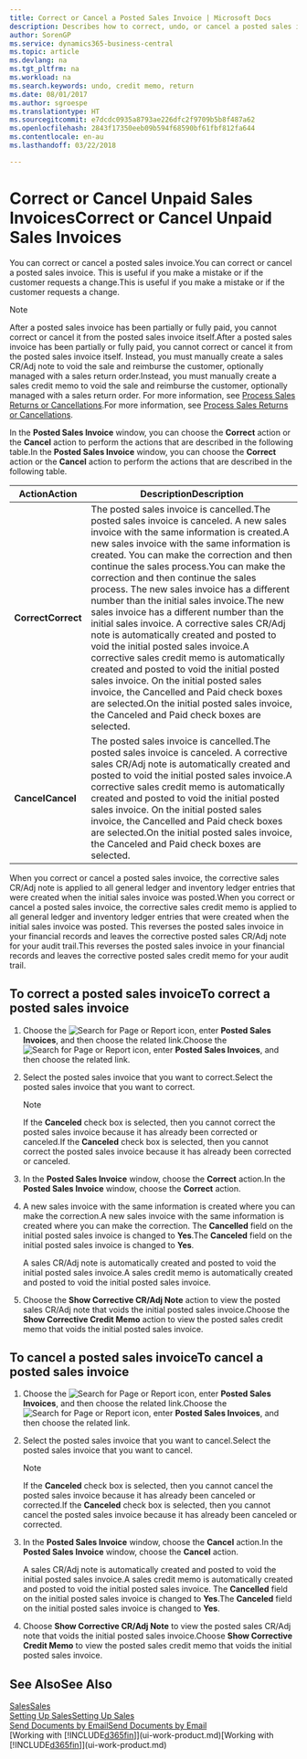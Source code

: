 ```yaml
---
title: Correct or Cancel a Posted Sales Invoice | Microsoft Docs
description: Describes how to correct, undo, or cancel a posted sales invoice and apply a sales CR/Adj Note.
author: SorenGP
ms.service: dynamics365-business-central
ms.topic: article
ms.devlang: na
ms.tgt_pltfrm: na
ms.workload: na
ms.search.keywords: undo, credit memo, return
ms.date: 08/01/2017
ms.author: sgroespe
ms.translationtype: HT
ms.sourcegitcommit: e7dcdc0935a8793ae226dfc2f9709b5b8f487a62
ms.openlocfilehash: 2843f17350eeb09b594f68590bf61fbf812fa644
ms.contentlocale: en-au
ms.lasthandoff: 03/22/2018

---
```

# <a name="correct-or-cancel-unpaid-sales-invoices"></a><span data-ttu-id="49140-103">Correct or Cancel Unpaid Sales Invoices</span><span class="sxs-lookup"><span data-stu-id="49140-103">Correct or Cancel Unpaid Sales Invoices</span></span>
<span data-ttu-id="49140-104">You can correct or cancel a posted sales invoice.</span><span class="sxs-lookup"><span data-stu-id="49140-104">You can correct or cancel a posted sales invoice.</span></span> <span data-ttu-id="49140-105">This is useful if you make a mistake or if the customer requests a change.</span><span class="sxs-lookup"><span data-stu-id="49140-105">This is useful if you make a mistake or if the customer requests a change.</span></span>

> [!NOTE]  
>   <span data-ttu-id="49140-106">After a posted sales invoice has been partially or fully paid, you cannot correct or cancel it from the posted sales invoice itself.</span><span class="sxs-lookup"><span data-stu-id="49140-106">After a posted sales invoice has been partially or fully paid, you cannot correct or cancel it from the posted sales invoice itself.</span></span> <span data-ttu-id="49140-107">Instead, you must manually create a sales CR/Adj note to void the sale and reimburse the customer, optionally managed with a sales return order.</span><span class="sxs-lookup"><span data-stu-id="49140-107">Instead, you must manually create a sales credit memo to void the sale and reimburse the customer, optionally managed with a sales return order.</span></span> <span data-ttu-id="49140-108">For more information, see [Process Sales Returns or Cancellations](sales-how-process-sales-returns-cancellations.md).</span><span class="sxs-lookup"><span data-stu-id="49140-108">For more information, see [Process Sales Returns or Cancellations](sales-how-process-sales-returns-cancellations.md).</span></span>

<span data-ttu-id="49140-109">In the **Posted Sales Invoice** window, you can choose the **Correct** action or the **Cancel** action to perform the actions that are described in the following table.</span><span class="sxs-lookup"><span data-stu-id="49140-109">In the **Posted Sales Invoice** window, you can choose the **Correct** action or the **Cancel** action to perform the actions that are described in the following table.</span></span>

| <span data-ttu-id="49140-110">Action</span><span class="sxs-lookup"><span data-stu-id="49140-110">Action</span></span> | <span data-ttu-id="49140-111">Description</span><span class="sxs-lookup"><span data-stu-id="49140-111">Description</span></span> |
| --- | --- |
| <span data-ttu-id="49140-112">**Correct**</span><span class="sxs-lookup"><span data-stu-id="49140-112">**Correct**</span></span> |<span data-ttu-id="49140-113">The posted sales invoice is cancelled.</span><span class="sxs-lookup"><span data-stu-id="49140-113">The posted sales invoice is canceled.</span></span> <span data-ttu-id="49140-114">A new sales invoice with the same information is created.</span><span class="sxs-lookup"><span data-stu-id="49140-114">A new sales invoice with the same information is created.</span></span> <span data-ttu-id="49140-115">You can make the correction and then continue the sales process.</span><span class="sxs-lookup"><span data-stu-id="49140-115">You can make the correction and then continue the sales process.</span></span> <span data-ttu-id="49140-116">The new sales invoice has a different number than the initial sales invoice.</span><span class="sxs-lookup"><span data-stu-id="49140-116">The new sales invoice has a different number than the initial sales invoice.</span></span> <span data-ttu-id="49140-117">A corrective sales CR/Adj note is automatically created and posted to void the initial posted sales invoice.</span><span class="sxs-lookup"><span data-stu-id="49140-117">A corrective sales credit memo is automatically created and posted to void the initial posted sales invoice.</span></span> <span data-ttu-id="49140-118">On the initial posted sales invoice, the Cancelled and Paid check boxes are selected.</span><span class="sxs-lookup"><span data-stu-id="49140-118">On the initial posted sales invoice, the Canceled and Paid check boxes are selected.</span></span> |
| <span data-ttu-id="49140-119">**Cancel**</span><span class="sxs-lookup"><span data-stu-id="49140-119">**Cancel**</span></span> |<span data-ttu-id="49140-120">The posted sales invoice is cancelled.</span><span class="sxs-lookup"><span data-stu-id="49140-120">The posted sales invoice is canceled.</span></span> <span data-ttu-id="49140-121">A corrective sales CR/Adj note is automatically created and posted to void the initial posted sales invoice.</span><span class="sxs-lookup"><span data-stu-id="49140-121">A corrective sales credit memo is automatically created and posted to void the initial posted sales invoice.</span></span> <span data-ttu-id="49140-122">On the initial posted sales invoice, the Cancelled and Paid check boxes are selected.</span><span class="sxs-lookup"><span data-stu-id="49140-122">On the initial posted sales invoice, the Canceled and Paid check boxes are selected.</span></span> |

<span data-ttu-id="49140-123">When you correct or cancel a posted sales invoice, the corrective sales CR/Adj note is applied to all general ledger and inventory ledger entries that were created when the initial sales invoice was posted.</span><span class="sxs-lookup"><span data-stu-id="49140-123">When you correct or cancel a posted sales invoice, the corrective sales credit memo is applied to all general ledger and inventory ledger entries that were created when the initial sales invoice was posted.</span></span> <span data-ttu-id="49140-124">This reverses the posted sales invoice in your financial records and leaves the corrective posted sales CR/Adj note for your audit trail.</span><span class="sxs-lookup"><span data-stu-id="49140-124">This reverses the posted sales invoice in your financial records and leaves the corrective posted sales credit memo for your audit trail.</span></span>

## <a name="to-correct-a-posted-sales-invoice"></a><span data-ttu-id="49140-125">To correct a posted sales invoice</span><span class="sxs-lookup"><span data-stu-id="49140-125">To correct a posted sales invoice</span></span>
1. <span data-ttu-id="49140-126">Choose the ![Search for Page or Report](media/ui-search/search_small.png "Search for Page or Report icon") icon, enter **Posted Sales Invoices**, and then choose the related link.</span><span class="sxs-lookup"><span data-stu-id="49140-126">Choose the ![Search for Page or Report](media/ui-search/search_small.png "Search for Page or Report icon") icon, enter **Posted Sales Invoices**, and then choose the related link.</span></span>  
2. <span data-ttu-id="49140-127">Select the posted sales invoice that you want to correct.</span><span class="sxs-lookup"><span data-stu-id="49140-127">Select the posted sales invoice that you want to correct.</span></span>

    > [!NOTE]  
    >   <span data-ttu-id="49140-128">If the **Canceled** check box is selected, then you cannot correct the posted sales invoice because it has already been corrected or canceled.</span><span class="sxs-lookup"><span data-stu-id="49140-128">If the **Canceled** check box is selected, then you cannot correct the posted sales invoice because it has already been corrected or canceled.</span></span>
3. <span data-ttu-id="49140-129">In the **Posted Sales Invoice** window, choose the **Correct** action.</span><span class="sxs-lookup"><span data-stu-id="49140-129">In the **Posted Sales Invoice** window, choose the **Correct** action.</span></span>  
4. <span data-ttu-id="49140-130">A new sales invoice with the same information is created where you can make the correction.</span><span class="sxs-lookup"><span data-stu-id="49140-130">A new sales invoice with the same information is created where you can make the correction.</span></span> <span data-ttu-id="49140-131">The **Cancelled** field on the initial posted sales invoice is changed to **Yes**.</span><span class="sxs-lookup"><span data-stu-id="49140-131">The **Canceled** field on the initial posted sales invoice is changed to **Yes**.</span></span>

    <span data-ttu-id="49140-132">A sales CR/Adj note is automatically created and posted to void the initial posted sales invoice.</span><span class="sxs-lookup"><span data-stu-id="49140-132">A sales credit memo is automatically created and posted to void the initial posted sales invoice.</span></span>
5. <span data-ttu-id="49140-133">Choose the **Show Corrective CR/Adj Note** action to view the posted sales CR/Adj note that voids the initial posted sales invoice.</span><span class="sxs-lookup"><span data-stu-id="49140-133">Choose the **Show Corrective Credit Memo** action to view the posted sales credit memo that voids the initial posted sales invoice.</span></span>

## <a name="to-cancel-a-posted-sales-invoice"></a><span data-ttu-id="49140-134">To cancel a posted sales invoice</span><span class="sxs-lookup"><span data-stu-id="49140-134">To cancel a posted sales invoice</span></span>
1. <span data-ttu-id="49140-135">Choose the ![Search for Page or Report](media/ui-search/search_small.png "Search for Page or Report icon") icon, enter **Posted Sales Invoices**, and then choose the related link.</span><span class="sxs-lookup"><span data-stu-id="49140-135">Choose the ![Search for Page or Report](media/ui-search/search_small.png "Search for Page or Report icon") icon, enter **Posted Sales Invoices**, and then choose the related link.</span></span>  
2. <span data-ttu-id="49140-136">Select the posted sales invoice that you want to cancel.</span><span class="sxs-lookup"><span data-stu-id="49140-136">Select the posted sales invoice that you want to cancel.</span></span>

    > [!NOTE]  
    >   <span data-ttu-id="49140-137">If the **Canceled** check box is selected, then you cannot cancel the posted sales invoice because it has already been canceled or corrected.</span><span class="sxs-lookup"><span data-stu-id="49140-137">If the **Canceled** check box is selected, then you cannot cancel the posted sales invoice because it has already been canceled or corrected.</span></span>
3. <span data-ttu-id="49140-138">In the **Posted Sales Invoice** window, choose the **Cancel** action.</span><span class="sxs-lookup"><span data-stu-id="49140-138">In the **Posted Sales Invoice** window, choose the **Cancel** action.</span></span>

    <span data-ttu-id="49140-139">A sales CR/Adj note is automatically created and posted to void the initial posted sales invoice.</span><span class="sxs-lookup"><span data-stu-id="49140-139">A sales credit memo is automatically created and posted to void the initial posted sales invoice.</span></span> <span data-ttu-id="49140-140">The **Cancelled** field on the initial posted sales invoice is changed to **Yes**.</span><span class="sxs-lookup"><span data-stu-id="49140-140">The **Canceled** field on the initial posted sales invoice is changed to **Yes**.</span></span>
4. <span data-ttu-id="49140-141">Choose **Show Corrective CR/Adj Note** to view the posted sales CR/Adj note that voids the initial posted sales invoice.</span><span class="sxs-lookup"><span data-stu-id="49140-141">Choose **Show Corrective Credit Memo** to view the posted sales credit memo that voids the initial posted sales invoice.</span></span>

## <a name="see-also"></a><span data-ttu-id="49140-142">See Also</span><span class="sxs-lookup"><span data-stu-id="49140-142">See Also</span></span>
[<span data-ttu-id="49140-143">Sales</span><span class="sxs-lookup"><span data-stu-id="49140-143">Sales</span></span>](sales-manage-sales.md)  
[<span data-ttu-id="49140-144">Setting Up Sales</span><span class="sxs-lookup"><span data-stu-id="49140-144">Setting Up Sales</span></span>](sales-setup-sales.md)  
[<span data-ttu-id="49140-145">Send Documents by Email</span><span class="sxs-lookup"><span data-stu-id="49140-145">Send Documents by Email</span></span>](ui-how-send-documents-email.md)  
<span data-ttu-id="49140-146">[Working with [!INCLUDE[d365fin](includes/d365fin_md.md)]](ui-work-product.md)</span><span class="sxs-lookup"><span data-stu-id="49140-146">[Working with [!INCLUDE[d365fin](includes/d365fin_md.md)]](ui-work-product.md)</span></span>

